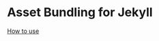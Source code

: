 Asset Bundling for Jekyll
===================

[How to use](http://floored.com/blog/2013/jekyll-asset-pipeline-stylus.html)
